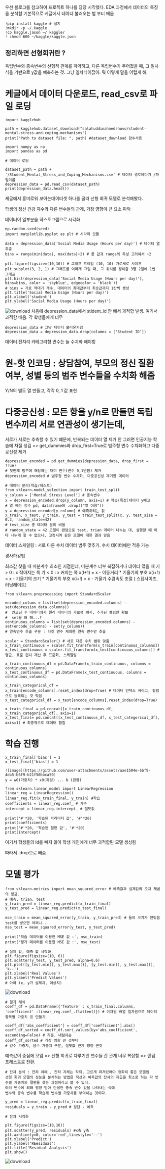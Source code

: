 우선 블로그를 참고하여 프로젝트 하나를 당장 시작했다.
EDA 과정에서 데이터의 특징을 분석함
기본적으로 케글에서 데이터 불러오는 법 부터 배움
```
!pip install kaggle # 설치
!mkdir -p ~/.kaggle
!cp kaggle.jason ~/ kaggle/
! chmod 600 ~/kaggle/kaggle.json
```
## 정리하면 선형회귀란 ?
독립변수와 종속변수의 선형적 관계를 파악하고, 다른 독립변수가 주어졌을 때, 그 일차식을 기반으로 y값을 예측하는 것. 
그냥 일차식이잖아. 뭐 이렇게 말을 어렵게 해.



# 케글에서 데이터 다운로드, read_csv로 파일 로딩
```
import kagglehub

path = kagglehub.dataset_download("salahuddinahmedshuvo/student-mental-stress-and-coping-mechanisms")
print("Path to dataset file: ", path) #dataset_download 함수사용

import numpy as np
import pandas as pd

# 데이터 로딩

dataset_path = path + '/Student_Mental_Stress_and_Coping_Mechanisms.csv' # 데이터 경로에다가 /파일이름
depression_data = pd.read_csv(dataset_path)
print(depression_data.head())
```
케글에서 흥미로워 보이는데이터셋 하나를 골라 선형 회귀 모델로 분석해봤다.

학생의 정신 건강 지수와 다른 변수들의 관계, 가장 영향이 큰 요소 파악

데이터이 일부분을 히스토그램으로 시각화

```
np.random.seed(seed)
import matplotlib.pyplot as plt # 시각화 모듈

data = depression_data['Social Media Usage (Hours per day)'] # 데이터 열 추출
bins = range(min(data), max(data)+2) # 끝 값과 range의 특성 고려해서 +2

plt.figure(figsize=(10,10)) # 그래프 프레임 (10, 10) 가로세로 사이즈
plt.subplot(3, 2, 1) # 그래프를 여러개 그릴 때, 그 위치를 정해줌 3행 2열에 1번 그래프
plt.hist(depression_data['Social Media Usage (Hours per day)'], bins=bins, color = 'skyblue', edgecolor = 'black'))
# bins = 가로 막대기 개수, 데이터의 최대값부터 최솟값까지 1칸씩 생성
plt.title('Social Media Usage (Hours per day)')
plt.xlabel('student')
plt.ylabel('Social Media Usage (Hours per day)')
```




![download](https://github.com/user-attachments/assets/d4debd63-de2d-46cc-bbab-6e25e6e9ad61)
처음에 depression_data에서 stident_id 안 뺴서 과적합 발생.
여기서 과적함 배움. 각 학생들에게 너무

```
depression_data # 그냥 데이터 불러온거임
depression_data = depression_data.drop(columns = ['Student ID'])
```
데이터 전처리
카테고리형 변수는 늘 수치화 해야함
# 원-핫 인코딩 : 상담참여, 부모의 정신 질환 여부, 성별 등의 범주 변수들을 수치화 해줌
Y/N의 별도 열 만들고, 각각 0, 1 값 표현
# 다중공신성 : 모든 항을 y/n로 만들면 독립 변수끼리 서로 연관성이 생기는데,
서로가 서로는 추측할 수 있기 떄문에, 반복되는 데이터 열 제거
안 그러면 인공지능 학습에 차질 생김
 => get_dummies와 drop_first=True로 범주형 변수 수치화하고 다중공신성 제거

```
depression_encoded = pd.get_dummies(depression_data, drop_first = True)
# 첫번째 범주에 해당하는 더미 변수(변수 0,1변환) 제거
depression_encoded # 범주형 변수 수치화, 다중공신성 제거한 데이터
```

```
# 데이터 분리(학습/테스트)
from sklearn.model_selection import train_test_split
y_column = ['Mental Stress Level'] # 종속변수
x = depression_encoded.drop(y_column, axis=1) # 학습(특성)데이터 y빼고
# 열 빼는 함수 pd, dataframe에 .drop(["열 이름"])
y = depression_encoded[y_column] # 예측하려는 값
x_train, x_test, y_train, y_test = train_test_split(x, y, test_size = 0.2, random_state=42)
# test_size 총 데이터 분리 비율
# random_state = 42 모델이 랜덤으로 test, trian 데이터 나누는 데, 실행할 떄 마다 나누게 할 수 없으니, 고정시켜 같은 모델에 대한 결과 얻음
```

데이터 스케일링 : 서로 다른 수치 데이터 범주 맞추기. 수치 데이터에만 적용 가능

경사하강법

최소값 찾을 때
미분계수 최소인 지점인데, 미분계수 너부 복잡하거나 데이터 많을 때
기 > 0 : x 작아지는 쪽 
기 < 0 : x 커지는 쪽 
x(I+1) = x - 이동거리 * 기울기의 부호 
x(i+1) = x - 기울기의 크기 * 기울기의 부호 
x(i+!) = x - 기울기 
수렴속도 조절 ( 스텝사이즈, 러닝레이트)

```
from sklearn.preprocessing import StandardScaler

encoded_colums = list(set(depression_encoded.columns) - set(depression_data.columns))
#  인코딩 후 데이터에서 원래 데이터의 가로행 뺴서, 추가된 컬럼만 확보
#  set을 왜 해...?
continuous_columns = list(set(depression_encoded.columns) - set(encode_columns) - set(y_column))
# 연속변수 추출 구문 : 타깃 변수 제외한 연속 변수만 추출

scaler = StandardScaler() # 서로 다른 수치 범위 맞춤
x_train_continuous = scaler.fit_transform(x_train[continuous_columns])
x_test_continuous = scaler.fit_transform(x_test[continuous_columns]) # 평균, 표준 편차 계산 후 표준화, 스케일링

x_train_continuous_df = pd.DataFrame(x_train_continuous, columns = continuous_columns)
x_test_continuous_df = pd.DataFrame(x_test_continuous, columns = continuous_columns)

x_train_categorical_df = x_train[encode_columns].reset_index(drop=True) # 데이터 인덱스 버리고, 컬럼으로 등록되는 것 막음
x_test_categorical_df = x_test[encode_columns].reset_index(drop=True)

x_train_final = pd.concat([x_train_continuous_df, x_train_categorical_df], axis=1)
x_test_final= pd.concat([x_test_continuous_df, x_test_categorical_df], axis=1) # 최종적으로 데이터 합침
```
# 학습 진행

```
x_train_final['bias'] = 1
x_test_final['bias'] = 1

![image](https://github.com/user-attachments/assets/aae1594e-6bf9-4da5-b6f9-b21f50bbca50)
y = w0(가중치) * x0(특성) ... b (편향)
```

```
from sklearn.linear_model import LinearRegression
linear_reg = LinearRegression()
linear_reg.fit(x_train_final, y_train) #학습
coefficients = linear_reg.coef_ # 계수
intercept = linear_reg.intercept_ # 절댓값

print('#'*20, '학습된 파라미터 값', '#'*20)
print(coefficients)
print('#'*20, '학습된 절편 값', '#'*20)
print(intercept)
```

여기서 학생들의 Id를 빼지 않아 학생 개인에게 너무 과적합된 모델 생성됨

따라서 .drop으로 빼줌

# 모델 평가
 ```
from sklearn.metrics import mean_squared_error # 예측값과 실제값의 오차 제곱의 평균.
# 예측, trian, test
y_train_pred = linear_reg.predict(x_train_final)
y_test_pred = linear_reg.predict(x_test_final)

mse_train = mean_squared_error(y_train, y_train_pred) # 둘이 크기가 안맞음 test를 넣으면 어쩌니..
mse_test = mean_squared_error(y_test, y_test_pred)

print('학습 데이터를 이용한 MSE 값 :', mse_train)
print('평가 데이터를 이용한 MSE 값 :', mse_test)

# 실제 값, 예측 값 시각화
plt.figure(figsize=(10, 6))
plt.scatter(y_test, y_test_pred, alpha=0.6)
plt.plot([y_test.min(), y_test.max()], [y_test.min(), y_test.max()], 'k--')
plt.xlabel('Real Values')
plt.ylabel('Predict Values')
 # 아하 (x, y가 실제치, 이상치)
```


![download](https://github.com/user-attachments/assets/ac44cc26-2340-4a23-a0b3-929c802a5673)
```
# 결과 해석
coeff_df = pd.DataFrame({'feature' : x_train_final.columns, 'coefficient' :linear_reg.coef_.flatten()}) # 이차원 배열 일차원으로 데이터 항목별 가중치 표 만들기

coeff_df['abs_coefficient'] = coeff_df['coefficient'].abs()
coeff_df_sorted = coeff_df.sort_values(by='abs_coefficient', ascending=False) # 기준, 내림차순
coeff_df_sorted # 가장 영향 큰 것부터
# 양수 가중치, 음수 가중치 구분, 절댓값 큰게 영향 큰것
```
예측값이 중심에 모임 => 선형 회귀로 다루기엔 변수들 간 관계 너무 복잡함
=> 랜덤 포레스트로 전환.

```
# 잔차 분석 : 잔차 이해 , 잔차 자체는 작되, 고르게 퍼져있어야 정확히 좋은 모델임
선형 회귀 모델의 성능을 분석하는 방법은 직선과 예측값의 잔차의 제곱을 최소로 하는 각 변수별 가중치와 절편을 찾는 과정이라고 볼 수 있다.
여러 변수에 의해 영향 받아 탄생한 종속 변수 값을 나타내는 식에
변수와 종속 변수를 학습해 변수별 가중치를 부여하는 것이다. 

y_pred = linear_reg.predict(x_train_final)
residuals = y_train - y_pred # 정답 - 예측

# 잔차 시각화

plt.figure(figsize=(10,10))
plt.scatter(y_pred, residuals) #x축 y축
plt.axhline(y=0, color='red',linestyle='--')
plt.xlabel('Predict')
plt.ylabel('REesidual')
plt.title('Residual Analysis')
plt.show()
```

![download](https://github.com/user-attachments/assets/2418e69d-14d4-4170-99e6-28614a20f0f6)













